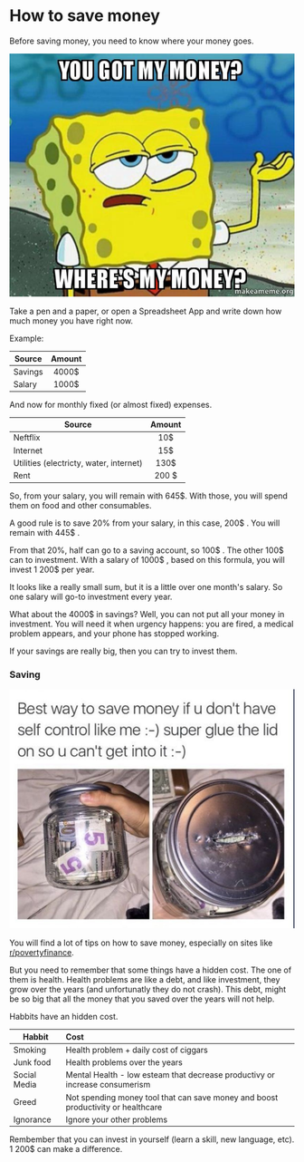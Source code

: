 # How to save money

Before saving money, you need to know where your money goes.

![Where are my money](../memes/where-are-my-money.jpeg)

Take a pen and a paper, or open a Spreadsheet App and write down how much money you have right now.

Example:

| Source | Amount |
| -- | :--: |
| Savings | 4000$ |
| Salary | 1000$ |


And now for monthly fixed (or almost fixed) expenses.

| Source | Amount |
| -- | :--: |
| Neftflix | 10$ |
| Internet | 15$ |
| Utilities (electricty, water, internet) | 130$ |
| Rent | 200 $ |

So, from your salary, you will remain with 645$. With those, you will spend them on food and other consumables. 

A good rule is to save 20% from your salary, in this case, 200$ . You will remain with 445$ .

From that 20%, half can go to a saving account, so 100$ . The other 100$ can to investment. With a salary of 1000$ , based on this formula, you will invest 1 200$ per year.

It looks like a really small sum, but it is a little over one month's salary. So one salary will go-to investment every year.

What about the 4000$ in savings? Well, you can not put all your money in investment. You will need it when urgency happens: you are fired, a medical problem appears, and your phone has stopped working.

If your savings are really big, then you can try to invest them.

### Saving

![](../memes/saving-money-jar.jpeg)

You will find a lot of tips on how to save money, especially on sites like [r/povertyfinance](https://www.reddit.com/r/povertyfinance/wiki/index).

But you need to remember that some things have a hidden cost. The one of them is health. Health problems are like a debt, and like investment, they grow over the years (and unfortunatly they do not crash). This debt, might be so big that all the money that you saved over the years will not help.

Habbits have an hidden cost.

| Habbit | Cost |
| -- | :-- |
| Smoking | Health problem + daily cost of ciggars |
| Junk food | Health problems over the years |
| Social Media | Mental Health - low esteam that decrease productivy or increase consumerism |
| Greed | Not spending money tool that can save money and boost productivity or healthcare |
| Ignorance | Ignore your other problems |

Rembember that you can invest in yourself (learn a skill, new language, etc). 1 200$ can make a difference.
